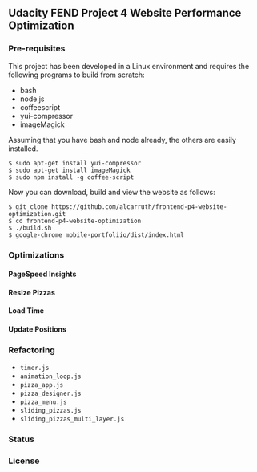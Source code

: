 ## Udacity FEND Project 4 Website Performance Optimization

### Pre-requisites

This project has been developed in a Linux environment and requires
the following programs to build from scratch:

 - bash
 - node.js
 - coffeescript
 - yui-compressor
 - imageMagick

Assuming that you have bash and node already, the others are easily 
installed.

```
$ sudo apt-get install yui-compressor
$ sudo apt-get install imageMagick
$ sudo npm install -g coffee-script
```

Now you can download, build
and view the website as follows:

```
$ git clone https://github.com/alcarruth/frontend-p4-website-optimization.git
$ cd frontend-p4-website-optimization
$ ./build.sh
$ google-chrome mobile-portfoliio/dist/index.html
```

### Optimizations

#### PageSpeed Insights

#### Resize Pizzas

#### Load Time

#### Update Positions

### Refactoring

 - `timer.js`
 - `animation_loop.js`
 - `pizza_app.js`
 - `pizza_designer.js`
 - `pizza_menu.js`
 - `sliding_pizzas.js`
 - `sliding_pizzas_multi_layer.js`

### Status

### License

